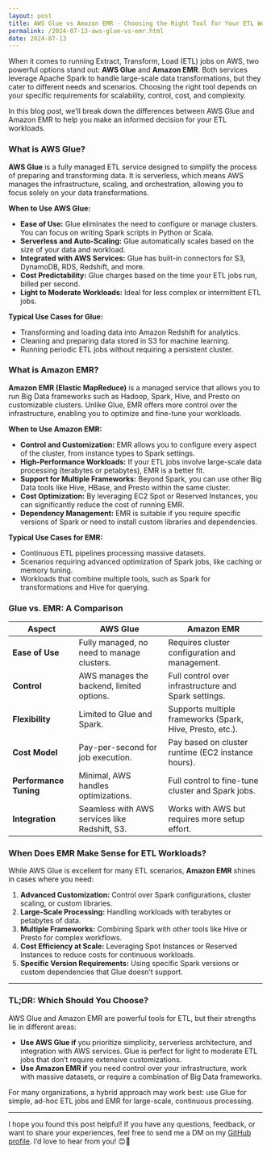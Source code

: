 ```yaml
---
layout: post  
title: AWS Glue vs Amazon EMR - Choosing the Right Tool for Your ETL Workloads
permalink: /2024-07-13-aws-glue-vs-emr.html  
date: 2024-07-13
---
```



When it comes to running Extract, Transform, Load (ETL) jobs on AWS, two powerful options stand out: **AWS Glue** and **Amazon EMR**. Both services leverage Apache Spark to handle large-scale data transformations, but they cater to different needs and scenarios. Choosing the right tool depends on your specific requirements for scalability, control, cost, and complexity.

In this blog post, we’ll break down the differences between AWS Glue and Amazon EMR to help you make an informed decision for your ETL workloads.


### **What is AWS Glue?**
**AWS Glue** is a fully managed ETL service designed to simplify the process of preparing and transforming data. It is serverless, which means AWS manages the infrastructure, scaling, and orchestration, allowing you to focus solely on your data transformations.

**When to Use AWS Glue:**
- **Ease of Use:** Glue eliminates the need to configure or manage clusters. You can focus on writing Spark scripts in Python or Scala.
- **Serverless and Auto-Scaling:** Glue automatically scales based on the size of your data and workload.
- **Integrated with AWS Services:** Glue has built-in connectors for S3, DynamoDB, RDS, Redshift, and more.
- **Cost Predictability:** Glue charges based on the time your ETL jobs run, billed per second.
- **Light to Moderate Workloads:** Ideal for less complex or intermittent ETL jobs.

**Typical Use Cases for Glue:**
- Transforming and loading data into Amazon Redshift for analytics.
- Cleaning and preparing data stored in S3 for machine learning.
- Running periodic ETL jobs without requiring a persistent cluster.


### **What is Amazon EMR?**
**Amazon EMR (Elastic MapReduce)** is a managed service that allows you to run Big Data frameworks such as Hadoop, Spark, Hive, and Presto on customizable clusters. Unlike Glue, EMR offers more control over the infrastructure, enabling you to optimize and fine-tune your workloads.

**When to Use Amazon EMR:**
- **Control and Customization:** EMR allows you to configure every aspect of the cluster, from instance types to Spark settings.
- **High-Performance Workloads:** If your ETL jobs involve large-scale data processing (terabytes or petabytes), EMR is a better fit.
- **Support for Multiple Frameworks:** Beyond Spark, you can use other Big Data tools like Hive, HBase, and Presto within the same cluster.
- **Cost Optimization:** By leveraging EC2 Spot or Reserved Instances, you can significantly reduce the cost of running EMR.
- **Dependency Management:** EMR is suitable if you require specific versions of Spark or need to install custom libraries and dependencies.

**Typical Use Cases for EMR:**
- Continuous ETL pipelines processing massive datasets.
- Scenarios requiring advanced optimization of Spark jobs, like caching or memory tuning.
- Workloads that combine multiple tools, such as Spark for transformations and Hive for querying.



### **Glue vs. EMR: A Comparison**

| **Aspect**                | **AWS Glue**                                | **Amazon EMR**                                   |
|----------------------------|--------------------------------------------|------------------------------------------------|
| **Ease of Use**            | Fully managed, no need to manage clusters. | Requires cluster configuration and management.  |
| **Control**                | AWS manages the backend, limited options.  | Full control over infrastructure and Spark settings. |
| **Flexibility**            | Limited to Glue and Spark.                 | Supports multiple frameworks (Spark, Hive, Presto, etc.). |
| **Cost Model**             | Pay-per-second for job execution.          | Pay based on cluster runtime (EC2 instance hours). |
| **Performance Tuning**     | Minimal, AWS handles optimizations.        | Full control to fine-tune cluster and Spark jobs. |
| **Integration**            | Seamless with AWS services like Redshift, S3. | Works with AWS but requires more setup effort.  |



### **When Does EMR Make Sense for ETL Workloads?**
While AWS Glue is excellent for many ETL scenarios, **Amazon EMR** shines in cases where you need:
1. **Advanced Customization:** Control over Spark configurations, cluster scaling, or custom libraries.
2. **Large-Scale Processing:** Handling workloads with terabytes or petabytes of data.
3. **Multiple Frameworks:** Combining Spark with other tools like Hive or Presto for complex workflows.
4. **Cost Efficiency at Scale:** Leveraging Spot Instances or Reserved Instances to reduce costs for continuous workloads.
5. **Specific Version Requirements:** Using specific Spark versions or custom dependencies that Glue doesn’t support.

---

### **TL;DR: Which Should You Choose?**
AWS Glue and Amazon EMR are powerful tools for ETL, but their strengths lie in different areas:

- **Use AWS Glue if** you prioritize simplicity, serverless architecture, and integration with AWS services. Glue is perfect for light to moderate ETL jobs that don’t require extensive customizations.
- **Use Amazon EMR if** you need control over your infrastructure, work with massive datasets, or require a combination of Big Data frameworks.

For many organizations, a hybrid approach may work best: use Glue for simple, ad-hoc ETL jobs and EMR for large-scale, continuous processing.


--- 


I hope you found this post helpful! If you have any questions, feedback, or want to share your experiences, feel free to send me a DM on my [GitHub profile](https://github.com/Ubikitina). I’d love to hear from you! 😊🚀  

